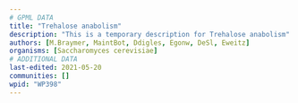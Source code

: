 ```yaml
---
# GPML DATA
title: "Trehalose anabolism"
description: "This is a temporary description for Trehalose anabolism"
authors: [M.Braymer, MaintBot, Ddigles, Egonw, DeSl, Eweitz]
organisms: [Saccharomyces cerevisiae]
# ADDITIONAL DATA
last-edited: 2021-05-20
communities: []
wpid: "WP398"
---
```

